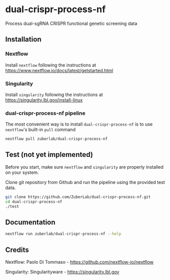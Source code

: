 # dual-crispr-process-nf
Process dual-sgRNA CRISPR functional genetic screening data

## Installation

### Nextflow
Install `nextflow` following the instructions at https://www.nextflow.io/docs/latest/getstarted.html

### Singularity
Install `singularity` following the instructions at
https://singularity.lbl.gov/install-linux

### dual-crispr-process-nf pipeline
The most convenient way is to install `dual-crispr-process-nf` is to use `nextflow`'s built-in `pull` command
```bash
nextflow pull zuberlab/dual-crispr-process-nf
```

## Test (not yet implemented)
Before you start, make sure `nextflow` and `singularity` are properly installed on your system.

Clone git repository from Github and run the pipeline using the provided test data.
```bash
git clone https://github.com/ZuberLab/dual-crispr-process-nf.git
cd dual-crispr-process-nf
./test
```

## Documentation
```bash
nextflow run zuberlab/dual-crispr-process-nf --help
```

## Credits
Nextflow:  Paolo Di Tommaso - https://github.com/nextflow-io/nextflow

Singularity: Singularityware - https://singularity.lbl.gov
